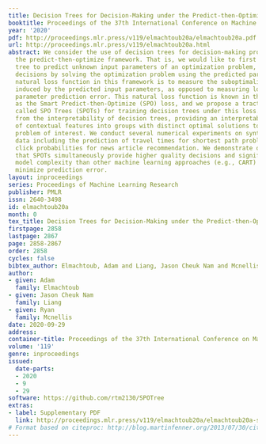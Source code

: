 ```yaml
---
title: Decision Trees for Decision-Making under the Predict-then-Optimize Framework
booktitle: Proceedings of the 37th International Conference on Machine Learning
year: '2020'
pdf: http://proceedings.mlr.press/v119/elmachtoub20a/elmachtoub20a.pdf
url: http://proceedings.mlr.press/v119/elmachtoub20a.html
abstract: We consider the use of decision trees for decision-making problems under
  the predict-then-optimize framework. That is, we would like to first use a decision
  tree to predict unknown input parameters of an optimization problem, and then make
  decisions by solving the optimization problem using the predicted parameters. A
  natural loss function in this framework is to measure the suboptimality of the decisions
  induced by the predicted input parameters, as opposed to measuring loss using input
  parameter prediction error. This natural loss function is known in the literature
  as the Smart Predict-then-Optimize (SPO) loss, and we propose a tractable methodology
  called SPO Trees (SPOTs) for training decision trees under this loss. SPOTs benefit
  from the interpretability of decision trees, providing an interpretable segmentation
  of contextual features into groups with distinct optimal solutions to the optimization
  problem of interest. We conduct several numerical experiments on synthetic and real
  data including the prediction of travel times for shortest path problems and predicting
  click probabilities for news article recommendation. We demonstrate on these datasets
  that SPOTs simultaneously provide higher quality decisions and significantly lower
  model complexity than other machine learning approaches (e.g., CART) trained to
  minimize prediction error.
layout: inproceedings
series: Proceedings of Machine Learning Research
publisher: PMLR
issn: 2640-3498
id: elmachtoub20a
month: 0
tex_title: Decision Trees for Decision-Making under the Predict-then-Optimize Framework
firstpage: 2858
lastpage: 2867
page: 2858-2867
order: 2858
cycles: false
bibtex_author: Elmachtoub, Adam and Liang, Jason Cheuk Nam and Mcnellis, Ryan
author:
- given: Adam
  family: Elmachtoub
- given: Jason Cheuk Nam
  family: Liang
- given: Ryan
  family: Mcnellis
date: 2020-09-29
address: 
container-title: Proceedings of the 37th International Conference on Machine Learning
volume: '119'
genre: inproceedings
issued:
  date-parts:
  - 2020
  - 9
  - 29
software: https://github.com/rtm2130/SPOTree
extras:
- label: Supplementary PDF
  link: http://proceedings.mlr.press/v119/elmachtoub20a/elmachtoub20a-supp.pdf
# Format based on citeproc: http://blog.martinfenner.org/2013/07/30/citeproc-yaml-for-bibliographies/
---
```


